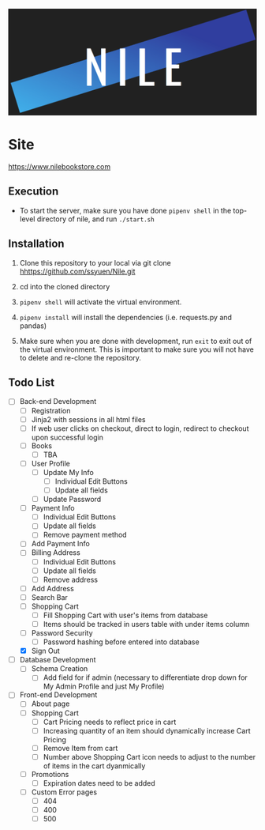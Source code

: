 <p align="center">
  <img src="static/images/NileLg.png">
</p>

# Site
https://www.nilebookstore.com

## Execution

- To start the server, make sure you have done `pipenv shell` in the top-level directory of nile, and run `./start.sh`

## Installation

1. Clone this repository to your local via git clone <hhttps://github.com/ssyuen/Nile.git>

2. cd into the cloned directory

3. `pipenv shell` will activate the virtual environment.

4. `pipenv install` will install the dependencies (i.e. requests.py and pandas)

5. Make sure when you are done with development, run `exit` to exit out of the virtual environment. This is important to make sure you will not have to delete and re-clone the repository.

## Todo List

- [ ] Back-end Development
  - [ ] Registration
  - [ ] Jinja2 with sessions in all html files
  - [ ] If web user clicks on checkout, direct to login, redirect to checkout upon successful login
  - [ ] Books
    - [ ] TBA
  - [ ] User Profile
    - [ ] Update My Info
      - [ ] Individual Edit Buttons
      - [ ] Update all fields
    - [ ] Update Password
  - [ ] Payment Info
    - [ ] Individual Edit Buttons
    - [ ] Update all fields
    - [ ] Remove payment method
  - [ ] Add Payment Info
  - [ ] Billing Address
    - [ ] Individual Edit Buttons
    - [ ] Update all fields
    - [ ] Remove address
  - [ ] Add Address
  - [ ] Search Bar
  - [ ] Shopping Cart
    - [ ] Fill Shopping Cart with user's items from database
    - [ ] Items should be tracked in users table with under items column
  - [ ] Password Security
    - [ ] Password hashing before entered into database
  - [x] Sign Out
- [ ] Database Development
  - [ ] Schema Creation
    - [ ] Add field for if admin (necessary to differentiate drop down for My Admin Profile and just My Profile)
- [ ] Front-end Development
  - [ ] About page
  - [ ] Shopping Cart
    - [ ] Cart Pricing needs to reflect price in cart
    - [ ] Increasing quantity of an item should dynamically increase Cart Pricing
    - [ ] Remove Item from cart
    - [ ] Number above Shopping Cart icon needs to adjust to the number of items in the cart dyanmically
  - [ ] Promotions
    - [ ] Expiration dates need to be added
  - [ ] Custom Error pages
    - [ ] 404
    - [ ] 400
    - [ ] 500
